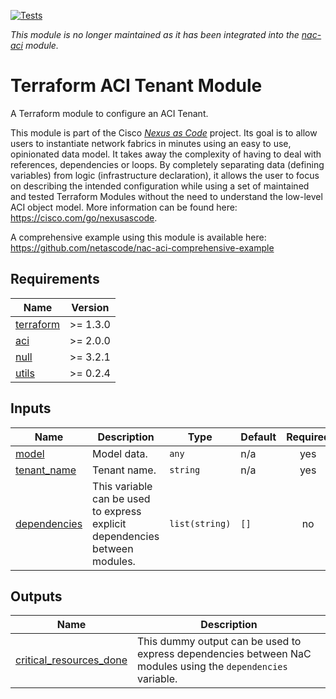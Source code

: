 <!-- BEGIN_TF_DOCS -->
[![Tests](https://github.com/netascode/terraform-aci-nac-tenant/actions/workflows/test.yml/badge.svg)](https://github.com/netascode/terraform-aci-nac-tenant/actions/workflows/test.yml)

*This module is no longer maintained as it has been integrated into the [nac-aci](https://github.com/netascode/terraform-aci-nac-aci) module.*

# Terraform ACI Tenant Module

A Terraform module to configure an ACI Tenant.

This module is part of the Cisco [*Nexus as Code*](https://cisco.com/go/nexusascode) project. Its goal is to allow users to instantiate network fabrics in minutes using an easy to use, opinionated data model. It takes away the complexity of having to deal with references, dependencies or loops. By completely separating data (defining variables) from logic (infrastructure declaration), it allows the user to focus on describing the intended configuration while using a set of maintained and tested Terraform Modules without the need to understand the low-level ACI object model. More information can be found here: https://cisco.com/go/nexusascode.

A comprehensive example using this module is available here: https://github.com/netascode/nac-aci-comprehensive-example

## Requirements

| Name | Version |
|------|---------|
| <a name="requirement_terraform"></a> [terraform](#requirement\_terraform) | >= 1.3.0 |
| <a name="requirement_aci"></a> [aci](#requirement\_aci) | >= 2.0.0 |
| <a name="requirement_null"></a> [null](#requirement\_null) | >= 3.2.1 |
| <a name="requirement_utils"></a> [utils](#requirement\_utils) | >= 0.2.4 |

## Inputs

| Name | Description | Type | Default | Required |
|------|-------------|------|---------|:--------:|
| <a name="input_model"></a> [model](#input\_model) | Model data. | `any` | n/a | yes |
| <a name="input_tenant_name"></a> [tenant\_name](#input\_tenant\_name) | Tenant name. | `string` | n/a | yes |
| <a name="input_dependencies"></a> [dependencies](#input\_dependencies) | This variable can be used to express explicit dependencies between modules. | `list(string)` | `[]` | no |

## Outputs

| Name | Description |
|------|-------------|
| <a name="output_critical_resources_done"></a> [critical\_resources\_done](#output\_critical\_resources\_done) | This dummy output can be used to express dependencies between NaC modules using the `dependencies` variable. |
<!-- END_TF_DOCS -->